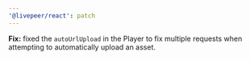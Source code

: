 ```yaml
---
'@livepeer/react': patch
---
```


**Fix:** fixed the `autoUrlUpload` in the Player to fix multiple requests when attempting to automatically upload an asset.
